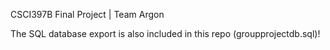 CSCI397B Final Project | Team Argon

The SQL database export is also included in this repo (groupprojectdb.sql)!
